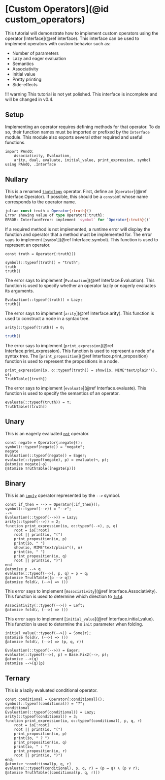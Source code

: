
# [Custom Operators](@id custom_operators)

This tutorial will demonstrate how to implement custom operators using the operator [Interface](@ref interface). This interface can be used to implement operators with custom behavior such as:

- Number of parameters
- Lazy and eager evaluation
- Semantics
- Associativity
- Initial value
- Pretty printing
- Side-effects

!!! warning
    This tutorial is not yet polished. This interface is incomplete and will be changed in v0.4.

## Setup

Implementing an operator requires defining methods for that operator. To do so, their function names must be imported or prefixed by the `Interface` module. This module also exports several other required and useful functions.

```@repl 1
import PAndQ:
    Associativity, Evaluation,
    arity, dual, evaluate, initial_value, print_expression, symbol
using PAndQ, .Interface
```

## Nullary

This is a renamed [`tautology`](@ref) operator. First, define an [`Operator`](@ref Interface.Operator). If possible, this should be a `const`ant whose name corresponds to the operator name.

```julia
julia> const truth = Operator{:truth}()
Error showing value of type Operator{:truth}:
ERROR: InterfaceError: implement `symbol` for `Operator{:truth}()`
```

If a required method is not implemented, a runtime error will display the function and operator that a method must be implemented for. The error says to implement [`symbol`](@ref Interface.symbol). This function is used to represent an operator.

```@setup 1
const truth = Operator{:truth}()
```

```@repl 1
symbol(::typeof(truth)) = "truth";
truth
truth()
```

The error says to implement [`Evaluation`](@ref Interface.Evaluation). This function is used to specify whether an operator lazily or eagerly evaluates its arguments.

```@repl 1
Evaluation(::typeof(truth)) = Lazy;
truth()
```

The error says to implement [`arity`](@ref Interface.arity). This function is used to construct a node in a syntax tree.

```@repl 1
arity(::typeof(truth)) = 0;
```

```julia
truth()
```

The error says to implement [`print_expression`](@ref Interface.print_expression). This function is used to represent a node of a syntax tree. The [`print_proposition`](@ref Interface.print_proposition) function is used to represent the propositions in a node.

```@repl 1
print_expression(io, o::typeof(truth)) = show(io, MIME"text/plain"(), o);
TruthTable([truth])
```

The error says to implement [`evaluate`](@ref Interface.evaluate). This function is used to specify the semantics of an operator.

```@repl 1
evaluate(::typeof(truth)) = ⊤;
TruthTable([truth])
```

## Unary

This is an eagerly evaluated [`not`](@ref) operator.

```@repl 1
const negate = Operator{:negate}();
symbol(::typeof(negate)) = "negate";
negate
Evaluation(::typeof(negate)) = Eager;
evaluate(::typeof(negate), p) = evaluate(¬, p);
@atomize negate(¬p)
@atomize TruthTable([negate(p)])
```

## Binary

This is an [`imply`](@ref) operator represented by the `-->` symbol.

```@repl 1
const if_then = --> = Operator{:if_then}();
symbol(::typeof(-->)) = "-->";
-->
Evaluation(::typeof(-->)) = Lazy;
arity(::typeof(-->)) = 2;
function print_expression(io, o::typeof(-->), p, q)
    root = io[:root]
    root || print(io, "(")
    print_proposition(io, p)
    print(io, " ")
    show(io, MIME"text/plain"(), o)
    print(io, " ")
    print_proposition(io, q)
    root || print(io, ")")
end
@atomize p --> q
evaluate(::typeof(-->), p, q) = p → q;
@atomize TruthTable([p --> q])
@atomize fold(𝒾, (-->) => ())
```

This error says to implement [`Associativity`](@ref Interface.Associativity). This function is used to determine which direction to [`fold`](@ref).

```@repl 1
Associativity(::typeof(-->)) = Left;
@atomize fold(𝒾, (-->) => ())
```

This error says to implement [`initial_value`](@ref Interface.initial_value). This function is used to determine the `init` parameter when folding.

```@repl 1
initial_value(::typeof(-->)) = Some(⊤);
@atomize fold(𝒾, (-->) => ())
@atomize fold(𝒾, (-->) => (p, q, r))
```

```@repl 1
Evaluation(::typeof(-->)) = Eager;
evaluate(::typeof(-->), p) = Base.Fix2(-->, p);
@atomize -->(q)
@atomize -->(q)(p)
```

## Ternary

This is a lazily evaluated conditional operator.

```@repl 1
const conditional = Operator{:conditional}();
symbol(::typeof(conditional)) = "?";
conditional
Evaluation(::typeof(conditional)) = Lazy;
arity(::typeof(conditional)) = 3;
function print_expression(io, o::typeof(conditional), p, q, r)
    root = io[:root]
    root || print(io, "(")
    print_proposition(io, p)
    print(io, " ? ")
    print_proposition(io, q)
    print(io, " : ")
    print_proposition(io, r)
    root || print(io, ")")
end;
@atomize ¬conditional(p, q, r)
evaluate(::typeof(conditional), p, q, r) = (p → q) ∧ (p ∨ r);
@atomize TruthTable([conditional(p, q, r)])
```
